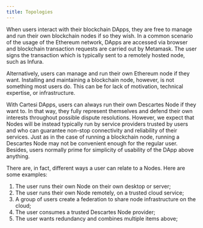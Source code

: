 ```yaml
---
title: Topologies
---
```


When users interact with their blockchain DApps, they are free to manage and run their own blockchain nodes if so they wish. In a common scenario of the usage of the Ethereum network, DApps are accessed via browser and blockchain transaction requests are carried out by Metamask. The user signs the transaction which is typically sent to a remotely hosted node, such as Infura.

Alternatively, users can manage and run their own Ethereum node if they want. Installing and maintaining a blockchain node, however, is not something most users do. This can be for lack of motivation, technical expertise, or infrastructure.

With Cartesi DApps, users can always run their own Descartes Node if they want to. In that way, they fully represent themselves and defend their own interests throughout possible dispute resolutions. However, we expect that Nodes will be instead typically run by service providers trusted by users and who can guarantee non-stop connectivity and reliability of their services. Just as in the case of running a blockchain node, running a Descartes Node may not be convenient enough for the regular user. Besides, users normally prime for simplicity of usability of the DApp above anything.

There are, in fact, different ways a user can relate to a Nodes. Here are some examples:

1. The user runs their own Node on their own desktop or server;
2. The user runs their own Node remotely, on a trusted cloud service;
3. A group of users create a federation to share node infrastructure on the cloud;
4. The user consumes a trusted Descartes Node provider;
5. The user wants redundancy and combines multiple items above;
